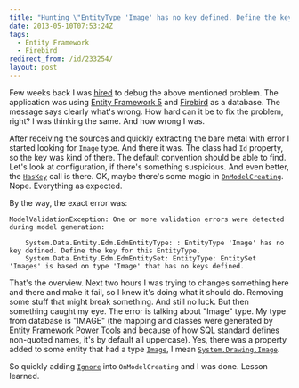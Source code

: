 ```yaml
---
title: "Hunting \"EntityType 'Image' has no key defined. Define the key for this EntityType.\" problem"
date: 2013-05-10T07:53:24Z
tags:
  - Entity Framework
  - Firebird
redirect_from: /id/233254/
layout: post
---
```

Few weeks back I was [hired][1] to debug the above mentioned problem. The application was using [Entity Framework 5][2] and [Firebird][3] as a database. The message says clearly what's wrong. How hard can it be to fix the problem, right? I was thinking the same. And how wrong I was.

<!-- excerpt -->

After receiving the sources and quickly extracting the bare metal with error I started looking for `Image` type. And there it was. The class had `Id` property, so the key was kind of there. The default convention should be able to find. Let's look at configuration, if there's something suspicious. And even better, the [`HasKey`][4] call is there. OK, maybe there's some magic in [`OnModelCreating`][5]. Nope. Everything as expected.

By the way, the exact error was:
```text
ModelValidationException: One or more validation errors were detected during model generation:

	System.Data.Entity.Edm.EdmEntityType: : EntityType 'Image' has no key defined. Define the key for this EntityType.
	System.Data.Entity.Edm.EdmEntitySet: EntityType: EntitySet 'Images' is based on type 'Image' that has no keys defined.
```

That's the overview. Next two hours I was trying to changes something here and there and make it fail, so I knew it's doing what it should do. Removing some stuff that might break something. And still no luck. But then something caught my eye. The error is talking about "Image" type. My type from database is "IMAGE" (the mapping and classes were generated by [Entity Framework Power Tools][6] and because of how SQL standard defines non-quoted names, it's by default all uppercase). Yes, there was a property added to some entity that had a type [`Image`][7], I mean [`System.Drawing.Image`][8].

So quickly adding [`Ignore`][9] into `OnModelCreating` and I was done. Lesson learned.

[1]: http://www.x2develop.com
[2]: http://msdn.com/ef
[3]: http://www.firebirdsql.org
[4]: http://msdn.microsoft.com/en-us/library/gg671266(v=vs.103).aspx
[5]: http://msdn.microsoft.com/en-us/library/system.data.entity.dbcontext.onmodelcreating(v=vs.103).aspx
[6]: http://visualstudiogallery.msdn.microsoft.com/72a60b14-1581-4b9b-89f2-846072eff19d
[7]: http://msdn.microsoft.com/en-us/library/system.drawing.image.aspx
[8]: http://msdn.microsoft.com/en-us/library/system.drawing.image.aspx
[9]: http://msdn.microsoft.com/en-us/library/gg696314(v=vs.103).aspx